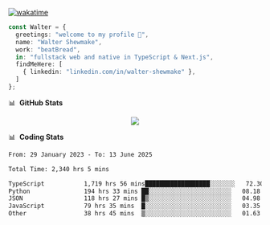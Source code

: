 [![wakatime](https://wakatime.com/badge/user/633611a5-2410-4a66-96ad-ce6a6df384d0.svg)](https://wakatime.com/@633611a5-2410-4a66-96ad-ce6a6df384d0)

```ts
const Walter = {
  greetings: "welcome to my profile 👋",
  name: "Walter Shewmake",
  work: "beatBread",
  in: "fullstack web and native in TypeScript & Next.js",
  findMeHere: [
    { linkedin: "linkedin.com/in/walter-shewmake" },
  ]
};
```

📊 &nbsp;**GitHub Stats**

<p align="center">
<img src="https://streak-stats.demolab.com?user=waltershewmake&theme=monokai&short_numbers=true)](https://git.io/streak-stats" />
</p>

📊 &nbsp;**Coding Stats**

<!--![Wwakatime stats](https://github-readme-stats.vercel.app/api/wakatime?username=waltershewmake&hide_title=true&hide_border=true&langs_count=5&bg_color=00000000&text_color=777)-->


<!--START_SECTION:waka-->

```txt
From: 29 January 2023 - To: 13 June 2025

Total Time: 2,340 hrs 5 mins

TypeScript           1,719 hrs 56 mins██████████████████░░░░░░░   72.30 %
Python               194 hrs 33 mins ██░░░░░░░░░░░░░░░░░░░░░░░   08.18 %
JSON                 118 hrs 27 mins █▒░░░░░░░░░░░░░░░░░░░░░░░   04.98 %
JavaScript           79 hrs 35 mins  █░░░░░░░░░░░░░░░░░░░░░░░░   03.35 %
Other                38 hrs 45 mins  ▒░░░░░░░░░░░░░░░░░░░░░░░░   01.63 %
```

<!--END_SECTION:waka-->
